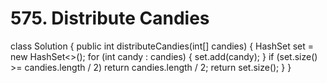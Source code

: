 # 575. Distribute Candies

class Solution { public int distributeCandies\(int\[\] candies\) { HashSet set = new HashSet&lt;&gt;\(\); for \(int candy : candies\) { set.add\(candy\); } if \(set.size\(\) &gt;= candies.length / 2\) return candies.length / 2; return set.size\(\); } }

